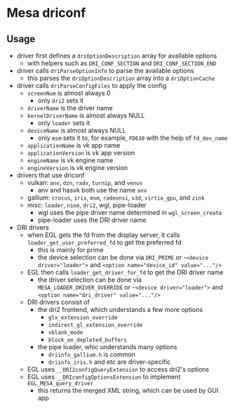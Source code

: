 Mesa driconf
============

## Usage

- driver first defines a `driOptionDescription` array for available options
  - with helpers such as `DRI_CONF_SECTION` and `DRI_CONF_SECTION_END`
- driver calls `driParseOptionInfo` to parse the available options
  - this parses the `driOptionDescription` array into a `driOptionCache`
- driver calls `driParseConfigFiles` to apply the config
  - `screenNum` is almost always 0
    - only `dri2` sets it
  - `driverName` is the driver name
  - `kernelDriverName` is almost always NULL
    - only `loader` sets it
  - `deviceName` is almost always NULL
    - only `msm` sets it to, for example, `FD630` with the help of
      `fd_dev_name`
  - `applicationName` is vk app name
  - `applicationVersion` is vk app version
  - `engineName` is vk engine name
  - `engineVersion` is vk engine version
- drivers that use driconf
  - vulkan: `anv`, `dzn`, `radv`, `turnip`, and `venus`
    - anv and hasvk both use the name `anv`
  - gallium: `crocus`, `iris`, `msm`, `radeonsi`, `v3d`, `virtio_gpu`, and
    `zink`
  - misc: `loader`, `nine`, `dri2`, wgl, pipe-loader
    - wgl uses the pipe driver name determined in `wgl_screen_create`
    - pipe-loader uses the DRI driver name
- DRI drivers
  - when EGL gets the fd from the display server, it calls
    `loader_get_user_preferred_fd` to get the preferred fd
    - this is mainly for prime
    - the device selection can be done via `DRI_PRIME` or
      -`<device driver="loader">` and `<option name="device_id" value="..."/>`
  - EGL then calls `loader_get_driver_for_fd` to get the DRI driver name
    - the driver selection can be done via `MESA_LOADER_DRIVER_OVERRIDE` or
      -`<device driver="loader">` and `<option name="dri_driver" value="..."/>`
  - DRI drivers consist of
    - the dri2 frontend, which understands a few more options
      - `glx_extension_override`
      - `indirect_gl_extension_override`
      - `vblank_mode`
      - `block_on_depleted_buffers`
    - the pipe loader, whic understands many options
      - `driinfo_gallium.h` is common
      - `driinfo_iris.h` and etc are driver-specific
  - EGL uses `__DRI2configQueryExtension` to access dri2's options
  - EGL uses `__DRIconfigOptionsExtension` to implement
    `EGL_MESA_query_driver`
    - this returns the merged XML string, which can be used by GUI app

